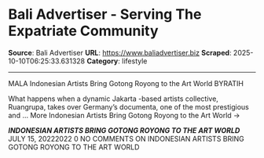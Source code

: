 # Bali Advertiser - Serving The Expatriate Community

**Source**: Bali Advertiser
**URL**: https://www.baliadvertiser.biz
**Scraped**: 2025-10-10T06:25:33.631328
**Category**: lifestyle

---

MALA
Indonesian Artists Bring Gotong Royong to the Art World
BYRATIH

What happens when a dynamic Jakarta -based artists collective, Ruangrupa, takes over Germany’s documenta, one of the most prestigious and … More 
Indonesian Artists Bring Gotong Royong to the Art World
→

<STRONG><EM>INDONESIAN ARTISTS BRING GOTONG ROYONG TO THE ART WORLD</EM></STRONG>
JULY 15, 20222022
 0
NO COMMENTS ON INDONESIAN ARTISTS BRING GOTONG ROYONG TO THE ART WORLD
